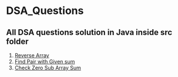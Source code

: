# DSA_Questions

## All DSA questions solution in Java inside src folder

1. [Reverse Array](https://github.com/bisht2961/DSA_Questions/blob/master/src/DSA_reverse_array.java)
2. [Find Pair with Given sum](https://github.com/bisht2961/DSA_Questions/blob/master/src/DSA_given_pair_sum.java)
3. [Check Zero Sub Array Sum](https://github.com/bisht2961/DSA_Questions/blob/master/src/DSA_Zero_SubArray_Sum.java)
